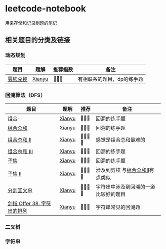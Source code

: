 # leetcode-notebook
用来存储和记录刷题的笔记



## 相关题目的分类及链接

### 动态规划

| 题目                                                      | 题解                                                         | 推荐指数 | 备注                       |
| --------------------------------------------------------- | ------------------------------------------------------------ | -------- | -------------------------- |
| [零钱兑换](https://leetcode-cn.com/problems/coin-change/) | [Xianyu](https://github.com/Ht-zhang-xianyu/leetcode-notebook/tree/main/XianyuZhang/322.Coin_Change) | 🌟🌟🌟      | 有相联系的题目，dp的练手题 |



### 回溯算法（DFS）

| 题目                                                         | 题解                                                         | 推荐 | 备注                                                         |
| ------------------------------------------------------------ | ------------------------------------------------------------ | ---- | ------------------------------------------------------------ |
| [组合](https://leetcode-cn.com/problems/combinations/)       | [Xianyu](https://github.com/Ht-zhang-xianyu/leetcode-notebook/tree/main/XianyuZhang/77.Combinations) | 🌟🌟🌟  | 回溯的练手题                                                 |
| [组合总和](https://leetcode-cn.com/problems/combination-sum/) | [Xianyu](https://github.com/Ht-zhang-xianyu/leetcode-notebook/tree/main/XianyuZhang/39.CombinationSum) | 🌟🌟🌟  | 回溯的练手题                                                 |
| [组合总和 II](https://leetcode-cn.com/problems/combination-sum-ii/) | [Xianyu](https://github.com/Ht-zhang-xianyu/leetcode-notebook/tree/main/XianyuZhang/40.CombinationSumII) | 🌟🌟🌟🌟 | 感觉是组合总和最难的                                         |
| [组合总和 III](https://leetcode-cn.com/problems/combination-sum-iii/) | [Xianyu](https://github.com/Ht-zhang-xianyu/leetcode-notebook/blob/main/XianyuZhang/216.Combination_Sum_III/README.md) | 🌟🌟🌟  | 回溯的练手题                                                 |
| [子集](https://leetcode-cn.com/problems/subsets/)            | [Xianyu](https://github.com/Ht-zhang-xianyu/leetcode-notebook/blob/main/XianyuZhang/78.Subsets/README.md) | 🌟🌟🌟  | 回溯的练手题                                                 |
| [子集 II](https://leetcode-cn.com/problems/subsets-ii/)      | [Xianyu](https://github.com/Ht-zhang-xianyu/leetcode-notebook/blob/main/XianyuZhang/90.SubsetsII/README.md) | 🌟🌟🌟🌟 | 涉及到剪枝 与[组合总和II](https://leetcode-cn.com/problems/combination-sum-ii/)有点类似 |
| [分割回文串](https://leetcode-cn.com/problems/palindrome-partitioning/) | [Xianyu](https://github.com/Ht-zhang-xianyu/leetcode-notebook/tree/main/XianyuZhang/131.PalindromePartitioning) | 🌟🌟🌟🌟 | 字符串中涉及到回溯的一道比较好的题目                         |
| [剑指 Offer 38. 字符串的排列](https://leetcode-cn.com/problems/zi-fu-chuan-de-pai-lie-lcof/) | [Xianyu](https://github.com/Ht-zhang-xianyu/leetcode-notebook/blob/main/XianyuZhang/Offer38.LCOF/README.md) | 🌟🌟🌟  | 字符串常见的回溯题                                           |



### 二叉树



### 字符串

